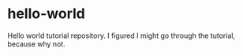 # hello-world
Hello world tutorial repository.
I figured I might go through the tutorial, because why not.
